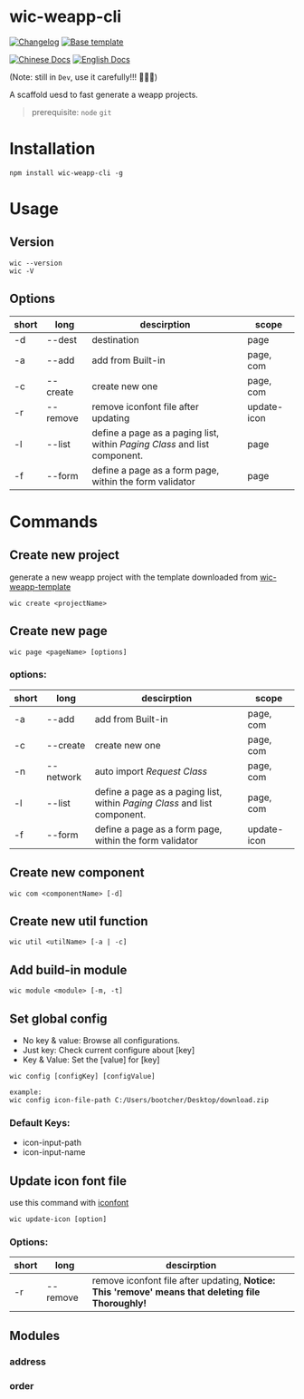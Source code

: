 
# wic-weapp-cli

<p align="left">
  <a href="https://github.com/blcher/wic-weapp-cli/blob/master/CHANGELOG.md"><img src="https://img.shields.io/badge/Changelog-blue.svg" alt="Changelog"></a>
  <a href="https://github.com/blcher/wic-weapp-template"><img src="https://img.shields.io/badge/Template-Wic-orange.svg" alt="Base template"></a>

  <a href="https://github.com/blcher/wic-weapp-cli/blob/master/CHANGELOG.md"><img src="https://img.shields.io/badge/Docs-%E4%B8%AD%E6%96%87%E6%96%87%E6%A1%A3-red.svg" alt="Chinese Docs"></a>
  <a href="https://github.com/blcher/wic-weapp-template"><img src="https://img.shields.io/badge/Docs-English-yellow.svg" alt="English Docs"></a>
</p>

(Note: still in `Dev`, use it carefully!!! :dash::dash::dash:)

<p>A scaffold uesd to fast generate a weapp projects.
</p>

> prerequisite: `node` `git`

# Installation

```
npm install wic-weapp-cli -g
```

# Usage

## Version

```
wic --version
wic -V
```

<!-- > note: only version before 6.1.0 of commander is supported currently (#FIXME: just check out version 8.1.0 can not) -->

## Options

| short | long     | descirption                                                               | scope       |
| ----- | -------- | ------------------------------------------------------------------------- | ----------- |
| -d    | --dest   | destination                                                               | page        |
| -a    | --add    | add from Built-in                                                         | page, com   |
| -c    | --create | create new one                                                            | page, com   |
| -r    | --remove | remove iconfont file after updating                                       | update-icon |
| -l    | --list   | define a page as a paging list, within _Paging Class_ and list component. | page        |
| -f    | --form   | define a page as a form page, within the form validator                   | page        |

<!-- | -n    | --network | auto import _Request Class_                                               | page, com   | -->

# Commands

## Create new project

generate a new weapp project with the template downloaded from [wic-weapp-template](https://github.com/boutstruggle/wic-weapp-template.git)

```
wic create <projectName>
```

<!-- The cases below can help you to make choices:

- When you: confirm using the native weapp tabbar
  - It will: generate those pages which is in tabbar list, and set `tabBar` in file **app.json**, then import them in `pages` automatically -->

## Create new page

```
wic page <pageName> [options]
```

### options:

| short | long      | descirption                                                               | scope       |
| ----- | --------- | ------------------------------------------------------------------------- | ----------- |
| -a    | --add     | add from Built-in                                                         | page, com   |
| -c    | --create  | create new one                                                            | page, com   |
| -n    | --network | auto import _Request Class_                                               | page, com   |
| -l    | --list    | define a page as a paging list, within _Paging Class_ and list component. | page, com   |
| -f    | --form    | define a page as a form page, within the form validator                   | update-icon |

## Create new component

```
wic com <componentName> [-d]
```

## Create new util function

```
wic util <utilName> [-a | -c]
```

## Add build-in module

```
wic module <module> [-m, -t]
```

## Set global config

- No key & value: Browse all configurations.
- Just key: Check current configure about [key]
- Key & Value: Set the [value] for [key]

```
wic config [configKey] [configValue]

example:
wic config icon-file-path C:/Users/bootcher/Desktop/download.zip
```

### Default Keys:

- icon-input-path
- icon-input-name

## Update icon font file

use this command with [iconfont](https://www.iconfont.cn/)

```
wic update-icon [option]
```

### Options:

| short | long     | descirption                                                                                         |
| ----- | -------- | --------------------------------------------------------------------------------------------------- |
| -r    | --remove | remove iconfont file after updating, **Notice: This 'remove' means that deleting file Thoroughly!** |

## Modules

### address

### order

##
